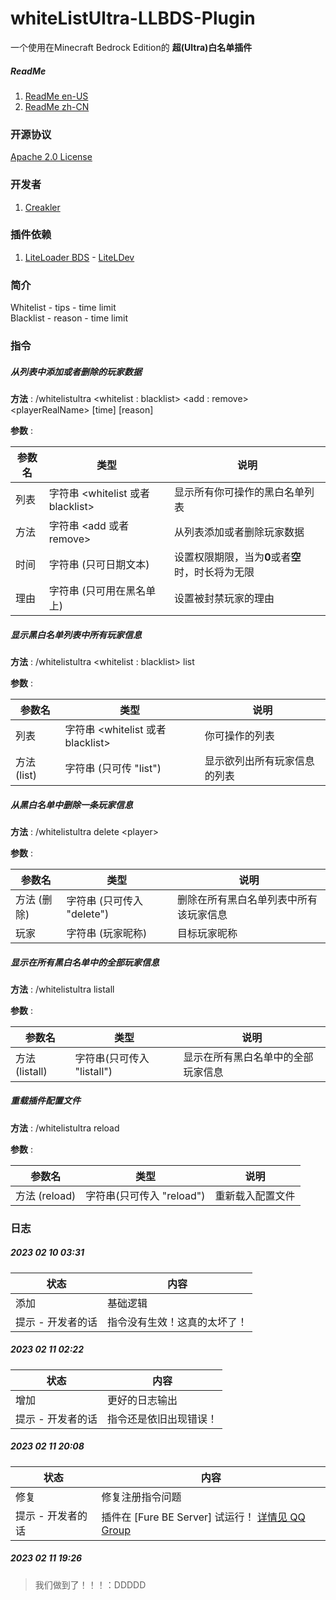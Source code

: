 # whiteListUltra-LLBDS-Plugin

一个使用在Minecraft Bedrock Edition的 **超(Ultra)白名单插件**

##### ReadMe

1. [ReadMe en-US](https://github.com/CreaklerFurry/whiteListUltra-LLBDS-Plugin/blob/main/README.md)
2. [ReadMe zh-CN](https://github.com/CreaklerFurry/whiteListUltra-LLBDS-Plugin/blob/main/README_zh-CN.md)

### 开源协议

[Apache 2.0 License](https://github.com/CreaklerFurry/whiteListUltra-LLBDS-Plugin/blob/main/LICENSE)

### 开发者

1. [Creakler](https://github.com/CreaklerFurry)

### 插件依赖

1. [LiteLoader BDS](https://github.com/LiteLDev/LiteLoaderBDS) - [LiteLDev](https://github.com/LiteLDev)

### 简介

Whitelist - tips   - time limit  
Blacklist - reason - time limit

### 指令

##### 从列表中添加或者删除的玩家数据

**方法** : /whitelistultra \<whitelist : blacklist> \<add : remove> \<playerRealName> [time] [reason]

**参数** :

| 参数名 | 类型                               | 说明                                              |
| ------ | ---------------------------------- | ------------------------------------------------- |
| 列表   | 字符串 \<whitelist 或者 blacklist> | 显示所有你可操作的黑白名单列表                    |
| 方法   | 字符串 \<add 或者 remove>          | 从列表添加或者删除玩家数据                        |
| 时间   | 字符串 (只可日期文本)              | 设置权限期限，当为**0**或者**空**时，时长将为无限 |
| 理由   | 字符串 (只可用在黑名单上)          | 设置被封禁玩家的理由                              |



##### 显示黑白名单列表中所有玩家信息

**方法** : /whitelistultra \<whitelist : blacklist> list

**参数** :

| 参数名      | 类型                              | 说明                         |
| ----------- | --------------------------------- | ---------------------------- |
| 列表        | 字符串 <whitelist 或者 blacklist> | 你可操作的列表               |
| 方法 (list) | 字符串 (只可传 "list")            | 显示欲列出所有玩家信息的列表 |



##### 从黑白名单中删除一条玩家信息

**方法** : /whitelistultra delete \<player>

**参数** :

| 参数名      | 类型                       | 说明                                   |
| ----------- | -------------------------- | -------------------------------------- |
| 方法 (删除) | 字符串 (只可传入 "delete") | 删除在所有黑白名单列表中所有该玩家信息 |
| 玩家        | 字符串 (玩家昵称)          | 目标玩家昵称                           |

##### 显示在所有黑白名单中的全部玩家信息

**方法** : /whitelistultra listall

**参数** :

| 参数名         | 类型                       | 说明                               |
| -------------- | -------------------------- | ---------------------------------- |
| 方法 (listall) | 字符串(只可传入 "listall") | 显示在所有黑白名单中的全部玩家信息 |

##### 重载插件配置文件

**方法** : /whitelistultra reload

**参数** :

| 参数名        | 类型                      | 说明             |
| ------------- | ------------------------- | ---------------- |
| 方法 (reload) | 字符串(只可传入 "reload") | 重新载入配置文件 |



### 日志

##### 2023 02 10 03:31  

| 状态              | 内容                         |
| ----------------- | ---------------------------- |
| 添加              | 基础逻辑                     |
| 提示 - 开发者的话 | 指令没有生效！这真的太坏了！ |

#####  2023 02 11 02:22  

| 状态              | 内容                   |
| ----------------- | ---------------------- |
| 增加              | 更好的日志输出         |
| 提示 - 开发者的话 | 指令还是依旧出现错误！ |

#####  2023 02 11 20:08  

| 状态              | 内容                                                         |
| ----------------- | ------------------------------------------------------------ |
| 修复              | 修复注册指令问题                                             |
| 提示 - 开发者的话 | 插件在 [Fure BE Server] 试运行！  [详情见 QQ Group](https://jq.qq.com/?_wv=1027&k=5EMMIPRn) |

#####  2023 02 11 19:26

> 我们做到了！！！：DDDDD
